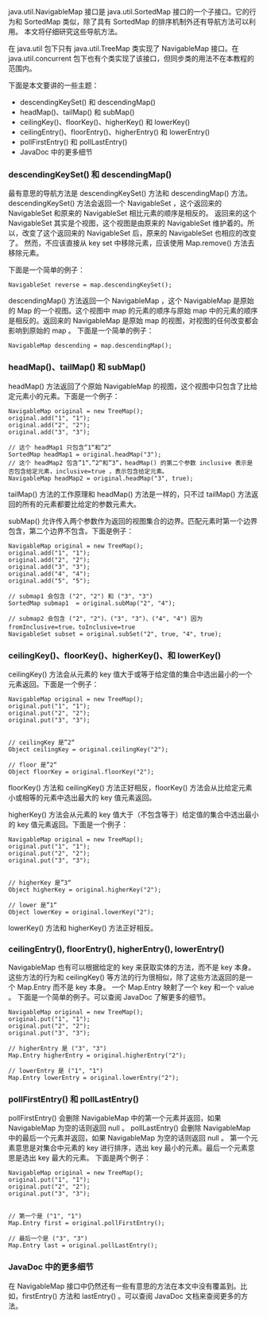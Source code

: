 java.util.NavigableMap 接口是 java.util.SortedMap 接口的一个子接口。它的行为和 SortedMap 类似，除了具有 SortedMap 的排序机制外还有导航方法可以利用。
本文将仔细研究这些导航方法。

在 java.util 包下只有 java.util.TreeMap 类实现了 NavigableMap 接口。在 java.util.concurrent 包下也有个类实现了该接口，但同步类的用法不在本教程的范围内。

下面是本文要讲的一些主题：
- descendingKeySet() 和 descendingMap()
- headMap()、tailMap() 和 subMap()
- ceilingKey()、floorKey()、higherKey() 和 lowerKey()
- ceilingEntry()、floorEntry()、higherEntry() 和 lowerEntry()
- pollFirstEntry() 和 pollLastEntry()
- JavaDoc 中的更多细节

### descendingKeySet() 和 descendingMap()
最有意思的导航方法是 descendingKeySet() 方法和 descendingMap() 方法。
descendingKeySet() 方法会返回一个 NavigableSet ，这个返回来的 NavigableSet 和原来的 NavigableSet 相比元素的顺序是相反的。
返回来的这个 NavigableSet 其实是个视图，这个视图是由原来的 NavigableSet 维护着的。所以，改变了这个返回来的 NavigableSet 后，原来的 NavigableSet 也相应的改变了。
然而，不应该直接从 key set 中移除元素，应该使用 Map.remove() 方法去移除元素。


下面是一个简单的例子：

    NavigableSet reverse = map.descendingKeySet();

descendingMap() 方法返回一个 NavigableMap ，这个 NavigableMap 是原始的 Map 的一个视图。这个视图中 map 的元素的顺序与原始 map 中的元素的顺序是相反的。返回来的 NavigableMap 是原始 map 的视图，对视图的任何改变都会影响到原始的 map 。
下面是一个简单的例子：

    NavigableMap descending = map.descendingMap();

### headMap()、tailMap() 和 subMap()

headMap() 方法返回了个原始 NavigableMap 的视图，这个视图中只包含了比给定元素小的元素。下面是一个例子：

    NavigableMap original = new TreeMap();
    original.add("1", "1");
    original.add("2", "2");
    original.add("3", "3");

    // 这个 headMap1 只包含”1“和”2“
    SortedMap headMap1 = original.headMap("3");
    // 这个 headMap2 包含”1“、”2“和”3“，headMap() 的第二个参数 inclusive 表示是否包含给定元素，inclusive=true ，表示包含给定元素。
    NavigableMap headMap2 = original.headMap("3", true);

tailMap() 方法的工作原理和 headMap() 方法是一样的，只不过 tailMap() 方法返回的所有的元素都要比给定的参数元素大。

subMap() 允许传入两个参数作为返回的视图集合的边界。匹配元素时第一个边界包含，第二个边界不包含。下面是例子：

    NavigableMap original = new TreeMap();
    original.add("1", "1");
    original.add("2", "2");
    original.add("3", "3");
    original.add("4", "4");
    original.add("5", "5");

    // submap1 会包含 ("2", "2") 和 ("3", "3")
    SortedMap submap1  = original.subMap("2", "4");

    // submap2 会包含 ("2", "2")、("3", "3")、("4", "4") 因为 fromInclusive=true，toInclusive=true
    NavigableSet subset = original.subSet("2", true, "4", true);

### ceilingKey()、floorKey()、higherKey()、和 lowerKey()

ceilingKey() 方法会从元素的 key 值大于或等于给定值的集合中选出最小的一个元素返回。下面是一个例子：

    NavigableMap original = new TreeMap();
    original.put("1", "1");
    original.put("2", "2");
    original.put("3", "3");


    // ceilingKey 是”2“
    Object ceilingKey = original.ceilingKey("2");

    // floor 是”2“
    Object floorKey = original.floorKey("2");

floorKey() 方法和 ceilingKey() 方法正好相反，floorKey() 方法会从比给定元素小或相等的元素中选出最大的 key 值元素返回。

higherKey() 方法会从元素的 key 值大于（不包含等于）给定值的集合中选出最小的 key 值元素返回。下面是一个例子：

    NavigableMap original = new TreeMap();
    original.put("1", "1");
    original.put("2", "2");
    original.put("3", "3");


    // higherKey 是”3“
    Object higherKey = original.higherKey("2");

    // lower 是”1“
    Object lowerKey = original.lowerKey("2");

lowerKey() 方法和 higherKey() 方法正好相反。

### ceilingEntry(), floorEntry(), higherEntry(), lowerEntry()

NavigableMap 也有可以根据给定的 key 来获取实体的方法，而不是 key 本身。这些方法的行为和 ceilingKey() 等方法的行为很相似，除了这些方法返回的是一个 Map.Entry 而不是 key 本身。
一个 Map.Entry 映射了一个 key 和一个 value 。
下面是一个简单的例子。可以查阅 JavaDoc 了解更多的细节。

    NavigableMap original = new TreeMap();
    original.put("1", "1");
    original.put("2", "2");
    original.put("3", "3");
     
    // higherEntry 是 ("3", "3") 
    Map.Entry higherEntry = original.higherEntry("2"); 
    
    // lowerEntry 是 ("1", "1")
    Map.Entry lowerEntry = original.lowerEntry("2");
    


### pollFirstEntry() 和 pollLastEntry()

pollFirstEntry() 会删除 NavigableMap 中的第一个元素并返回，如果 NavigableMap 为空的话则返回 null 。
pollLastEntry() 会删除 NavigableMap 中的最后一个元素并返回，如果 NavigableMap 为空的话则返回 null 。
第一个元素意思是对集合中元素的 key 进行排序，选出 key 最小的元素。最后一个元素意思是选出 key 最大的元素。
下面是两个例子：

    NavigableMap original = new TreeMap();
    original.put("1", "1");
    original.put("2", "2");
    original.put("3", "3");


    // 第一个是 ("1", "1")
    Map.Entry first = original.pollFirstEntry();

    // 最后一个是 ("3", "3")
    Map.Entry last = original.pollLastEntry();

### JavaDoc 中的更多细节

在 NavigableMap 接口中仍然还有一些有意思的方法在本文中没有覆盖到。比如，firstEntry() 方法和 lastEntry() 。可以查阅 JavaDoc 文档来查阅更多的方法。


























